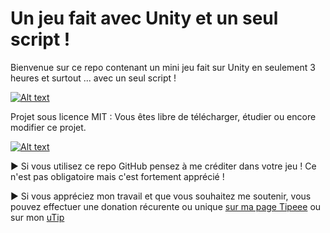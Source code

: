 # Un jeu fait avec Unity et un seul script !
Bienvenue sur ce repo contenant un mini jeu fait sur Unity en seulement 3 heures et surtout ... avec un seul script !

[![Alt text](https://www.tutounity.fr/upload/thumb1script.jpg)](https://www.youtube.com/c/tutounityfr)

Projet sous licence MIT : Vous êtes libre de télécharger, étudier ou encore modifier ce projet.

[![Alt text](https://www.tutounity.fr/img/soutenir/tipeee-small.png)](https://fr.tipeee.com/tuto-unity-fr)

► Si vous utilisez ce repo GitHub pensez à me créditer dans votre jeu ! Ce n'est pas obligatoire mais c'est fortement apprécié !

► Si vous appréciez mon travail et que vous souhaitez me soutenir, vous pouvez effectuer une donation récurente ou unique [sur ma page Tipeee](https://fr.tipeee.com/tuto-unity-fr) ou sur mon [uTip](https://utip.io/tutounityfr)
